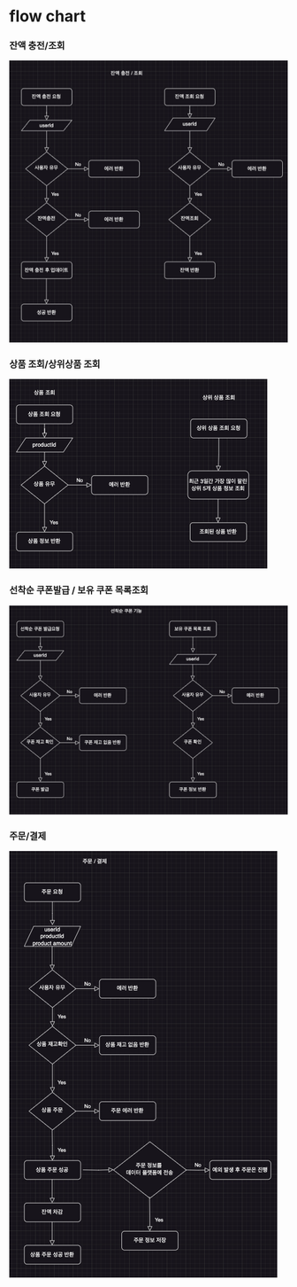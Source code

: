 # flow chart

### 잔액 충전/조회

![](./assets/1_flow.png)

### 상품 조회/상위상품 조회

![](./assets/2_flow.png)

### 선착순 쿠폰발급 / 보유 쿠폰 목록조회

![](./assets/3_flow.png)

### 주문/결제

![](./assets/4_flow.png)
